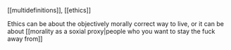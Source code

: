 [[multidefinitions]], [[ethics]]

Ethics can be about the objectively morally correct way to live, or it can be about [[morality as a soxial proxy|people who you want to stay the fuck away from]]
